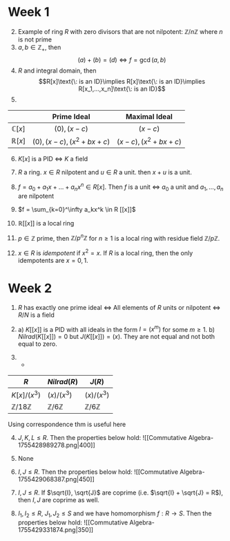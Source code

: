 # Week 1

2. Example of ring $R$ with zero divisors that are not nilpotent: $\mathbb{Z}/n\mathbb{Z}$ where $n$ is not prime
3. $a,b \in \mathbb{Z}_+$, then 
  $$(a) + (b) = (d) \iff f = \gcd(a,b)$$
4. $R$ and integral domain, then$$R[x]\text{\: is an ID}\implies R[x]\text{\: is an ID}\implies R[x_1,...,x_n]\text{\: is an ID}$$
5. 

|                 |       Prime Ideal        |    Maximal Ideal    |
| :-------------: | :----------------------: | :-----------------: |
| $\mathbb{C}[x]$ |       $(0), (x-c)$       |       $(x-c)$       |
| $\mathbb{R}[x]$ | $(0), (x-c), (x^2+bx+c)$ | $(x-c), (x^2+bx+c)$ |

6.  $K[x]$ is a PID $\iff$ $K$ a field

7. $R$ a ring. $x\in R$ nilpotent and $u \in R$ a unit. then $x+u$ is a unit.

8. $f = a_0+a_1x+...+a_nx^n \in R[x]$. Then $f$ is a unit $\iff$ $a_0$ a unit and $a_1,...,a_n$ are nilpotent

9. $f = \sum_{k=0}^\infty a_kx^k \in R [[x]]$ 

10. $\mathbb{R}[[x]]$ is a local ring

11. $p \in \mathbb{Z}$ prime, then $\mathbb{Z}/p^n\mathbb{Z}$ for $n\geq 1$ is a local ring with residue field $\mathbb{Z}/p\mathbb{Z}$.

12. $x \in R$ is *idempotent* if $x^2= x$. If $R$ is a local ring, then the only idempotents are $x=0,1$.


# Week 2

1. $R$ has exactly one prime ideal $\iff$ All elements of $R$ units or nilpotent $\iff$
	$R/N$ is a field

2. a) $K[[x]]$ is a PID with all ideals in the form $I = (x^m)$ for some $m\geq 1$.
	b) $Nilrad(K[[x]]) = 0$ but $J(K[[x]]) = (x)$. They are not equal and not both equal to zero.

3. -

| $R$                       | $Nilrad(R)$              | $J(R)$                   |
| ------------------------- | ------------------------ | ------------------------ |
| $K[x]/(x^3)$              | $(x)/(x^3)$              | $(x)/(x^3)$              |
| $\mathbb{Z}/18\mathbb{Z}$ | $\mathbb{Z}/6\mathbb{Z}$ | $\mathbb{Z}/6\mathbb{Z}$ |
Using correspondence thm is useful here

4. $J,K,L \leq R$. Then the properties below hold:
![[Commutative Algebra-1755428989278.png|400]]
5. None

6. $I,J \leq R$. Then the properties below hold:
![[Commutative Algebra-1755429068387.png|450]]

7. $I,J \leq R$. If $\sqrt{I}, \sqrt{J}$ are coprime (i.e. $\sqrt{I} + \sqrt{J} = R$), then $I,J$ are coprime as well.

8. $I_1,I_2 \leq R$, $J_1,J_2 \leq S$ and we have homomorphism $f: R \to S$. Then the properties below hold:
![[Commutative Algebra-1755429331874.png|350]]

